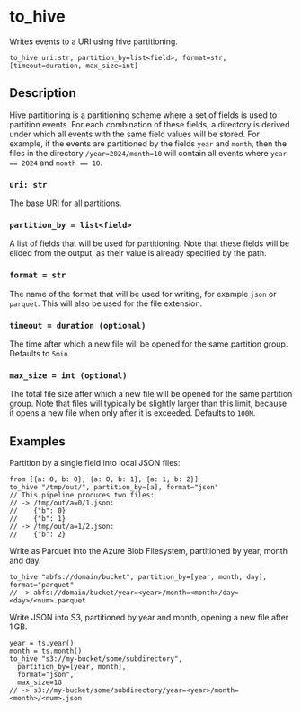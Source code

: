 # to_hive

Writes events to a URI using hive partitioning.

```tql
to_hive uri:str, partition_by=list<field>, format=str, [timeout=duration, max_size=int]
```

## Description

Hive partitioning is a partitioning scheme where a set of fields is used to
partition events. For each combination of these fields, a directory is derived
under which all events with the same field values will be stored. For example,
if the events are partitioned by the fields `year` and `month`, then the files
in the directory `/year=2024/month=10` will contain all events where
`year == 2024` and `month == 10`.

### `uri: str`

The base URI for all partitions.

### `partition_by = list<field>`

A list of fields that will be used for partitioning. Note that these fields will
be elided from the output, as their value is already specified by the path.

### `format = str`

The name of the format that will be used for writing, for example `json` or
`parquet`. This will also be used for the file extension.

### `timeout = duration (optional)`

The time after which a new file will be opened for the same partition group.
Defaults to `5min`.

### `max_size = int (optional)`

The total file size after which a new file will be opened for the same partition
group. Note that files will typically be slightly larger than this limit,
because it opens a new file when only after it is exceeded. Defaults to `100M`.

## Examples

Partition by a single field into local JSON files:

```tql
from [{a: 0, b: 0}, {a: 0, b: 1}, {a: 1, b: 2}]
to_hive "/tmp/out/", partition_by=[a], format="json"
// This pipeline produces two files:
// -> /tmp/out/a=0/1.json:
//    {"b": 0}
//    {"b": 1}
// -> /tmp/out/a=1/2.json:
//    {"b": 2}
```

Write as Parquet into the Azure Blob Filesystem, partitioned by year, month and
day.

```tql
to_hive "abfs://domain/bucket", partition_by=[year, month, day], format="parquet"
// -> abfs://domain/bucket/year=<year>/month=<month>/day=<day>/<num>.parquet
```

Write JSON into S3, partitioned by year and month, opening a new file after
1 GB.

```tql
year = ts.year()
month = ts.month()
to_hive "s3://my-bucket/some/subdirectory",
  partition_by=[year, month],
  format="json",
  max_size=1G
// -> s3://my-bucket/some/subdirectory/year=<year>/month=<month>/<num>.json
```

